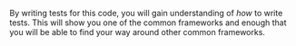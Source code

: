 <!--bl
    (filemeta
        (title "Understanding")
    )
/bl-->

By writing tests for this code, you will gain understanding of _how_ to write tests. This will show you one of the common frameworks and enough that you will be able to find your way around other common frameworks.